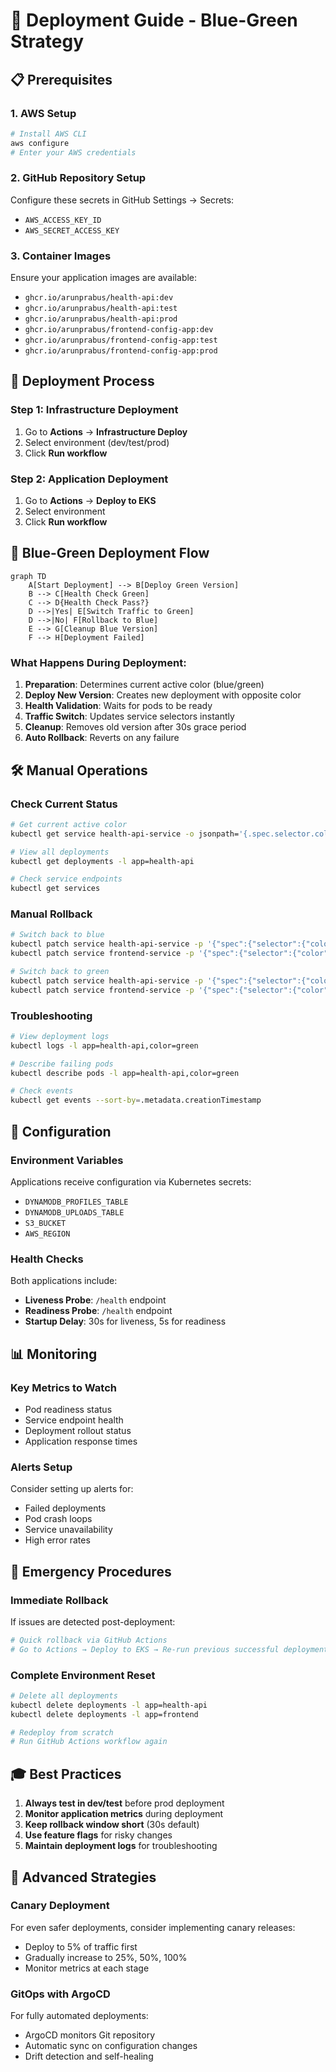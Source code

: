 # 🚀 Deployment Guide - Blue-Green Strategy

## 📋 Prerequisites

### 1. AWS Setup
```bash
# Install AWS CLI
aws configure
# Enter your AWS credentials
```

### 2. GitHub Repository Setup
Configure these secrets in GitHub Settings → Secrets:
- `AWS_ACCESS_KEY_ID`
- `AWS_SECRET_ACCESS_KEY`

### 3. Container Images
Ensure your application images are available:
- `ghcr.io/arunprabus/health-api:dev`
- `ghcr.io/arunprabus/health-api:test`
- `ghcr.io/arunprabus/health-api:prod`
- `ghcr.io/arunprabus/frontend-config-app:dev`
- `ghcr.io/arunprabus/frontend-config-app:test`
- `ghcr.io/arunprabus/frontend-config-app:prod`

## 🎯 Deployment Process

### Step 1: Infrastructure Deployment
1. Go to **Actions** → **Infrastructure Deploy**
2. Select environment (dev/test/prod)
3. Click **Run workflow**

### Step 2: Application Deployment
1. Go to **Actions** → **Deploy to EKS**
2. Select environment
3. Click **Run workflow**

## 🔄 Blue-Green Deployment Flow

```mermaid
graph TD
    A[Start Deployment] --> B[Deploy Green Version]
    B --> C[Health Check Green]
    C --> D{Health Check Pass?}
    D -->|Yes| E[Switch Traffic to Green]
    D -->|No| F[Rollback to Blue]
    E --> G[Cleanup Blue Version]
    F --> H[Deployment Failed]
```

### What Happens During Deployment:

1. **Preparation**: Determines current active color (blue/green)
2. **Deploy New Version**: Creates new deployment with opposite color
3. **Health Validation**: Waits for pods to be ready
4. **Traffic Switch**: Updates service selectors instantly
5. **Cleanup**: Removes old version after 30s grace period
6. **Auto Rollback**: Reverts on any failure

## 🛠️ Manual Operations

### Check Current Status
```bash
# Get current active color
kubectl get service health-api-service -o jsonpath='{.spec.selector.color}'

# View all deployments
kubectl get deployments -l app=health-api

# Check service endpoints
kubectl get services
```

### Manual Rollback
```bash
# Switch back to blue
kubectl patch service health-api-service -p '{"spec":{"selector":{"color":"blue"}}}'
kubectl patch service frontend-service -p '{"spec":{"selector":{"color":"blue"}}}'

# Switch back to green
kubectl patch service health-api-service -p '{"spec":{"selector":{"color":"green"}}}'
kubectl patch service frontend-service -p '{"spec":{"selector":{"color":"green"}}}'
```

### Troubleshooting
```bash
# View deployment logs
kubectl logs -l app=health-api,color=green

# Describe failing pods
kubectl describe pods -l app=health-api,color=green

# Check events
kubectl get events --sort-by=.metadata.creationTimestamp
```

## 🔧 Configuration

### Environment Variables
Applications receive configuration via Kubernetes secrets:
- `DYNAMODB_PROFILES_TABLE`
- `DYNAMODB_UPLOADS_TABLE`
- `S3_BUCKET`
- `AWS_REGION`

### Health Checks
Both applications include:
- **Liveness Probe**: `/health` endpoint
- **Readiness Probe**: `/health` endpoint
- **Startup Delay**: 30s for liveness, 5s for readiness

## 📊 Monitoring

### Key Metrics to Watch
- Pod readiness status
- Service endpoint health
- Deployment rollout status
- Application response times

### Alerts Setup
Consider setting up alerts for:
- Failed deployments
- Pod crash loops
- Service unavailability
- High error rates

## 🚨 Emergency Procedures

### Immediate Rollback
If issues are detected post-deployment:
```bash
# Quick rollback via GitHub Actions
# Go to Actions → Deploy to EKS → Re-run previous successful deployment
```

### Complete Environment Reset
```bash
# Delete all deployments
kubectl delete deployments -l app=health-api
kubectl delete deployments -l app=frontend

# Redeploy from scratch
# Run GitHub Actions workflow again
```

## 🎓 Best Practices

1. **Always test in dev/test** before prod deployment
2. **Monitor application metrics** during deployment
3. **Keep rollback window short** (30s default)
4. **Use feature flags** for risky changes
5. **Maintain deployment logs** for troubleshooting

## 🔮 Advanced Strategies

### Canary Deployment
For even safer deployments, consider implementing canary releases:
- Deploy to 5% of traffic first
- Gradually increase to 25%, 50%, 100%
- Monitor metrics at each stage

### GitOps with ArgoCD
For fully automated deployments:
- ArgoCD monitors Git repository
- Automatic sync on configuration changes
- Drift detection and self-healing